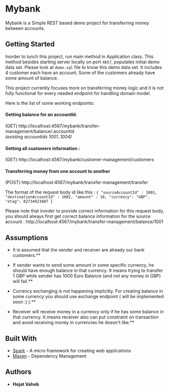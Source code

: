 # Mybank

Mybank is a Simple REST based demo project for transferring money between accounts.

## Getting Started

Inorder to lunch this project, run main method in Application class. This method besides starting server locally on port `4657`, populates initial demo data set.
Please look at `demo.sql` file to know this demo data set. It includes 4 customer each have an account. Some of the customers already have some amount of balance. 

This project currently focuses more on transferring money logic and it is not fully functional for every needed endpoint for handling domain model. 

Here is the list of some working endpoints: 

#### Getting balance for an accountId:

(GET) http://localhost:4567/mybank/transfer-management/balance/:accountId  
_(existing accountIds 1001..1004)_

#### Getting all customers information : 
(GET) http://localhost:4567/mybank/customer-management/customers  

#### Transferring money from one account to another

(POST) http://localhost:4567/mybank/transfer-management/transfer

The format of the request body id like this : 
`{
    "sourceAccountId" : 1001,
    "destinationAccountId" : 1002,
    "amount" : 10,
    "currency": "GBP",
    "etag": 82734923487
}`

Please note that inorder to provide correct information for this request body, you should always first get correct balance information for the source account : 
http://localhost:4567/mybank/transfer-management/balance/1001


## Assumptions

* It is assumed that the sender and receiver are already our bank customers.**

* If sender wants to send some amount in some specific currency, he should have enough balance in that currency. It means trying to transfer 1 GBP while sender has 1000 Euro Balance (and not any money in GBP) will fail.**

* Currency exchanging is not happening implicitly. For creating balance in some currency you should use exchange endpoint ( will be implemented soon :) ).**

* Receiver will receive money in a currency only if he has some balance in that currency. It means receiver also can put constraint on transaction and avoid receiving money in currencies he doesn't like.**

## Built With

* [Spark](http://sparkjava.com/documentation) - A micro framework for creating web applications
* [Maven](https://maven.apache.org/) - Dependency Management

## Authors

* **Hojat Vaheb** 
